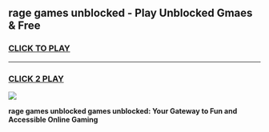 
## rage games unblocked - Play Unblocked Gmaes & Free
<h3>
<a href="https://news.freeplayer.one?title=rage_games_unblocked&ref=23F">CLICK TO PLAY</a></h3>
<hr>

<h3>
<a href="https://news.freeplayer.one?title=rage_games_unblocked&ref=23F">CLICK 2 PLAY</a>
  
</h3>

<a href="https://news.freeplayer.one?title=rage_games_unblocked&ref=23F/"><img src="https://clearcache.store/games.png"></a>


**rage games unblocked games unblocked: Your Gateway to Fun and Accessible Online Gaming**
